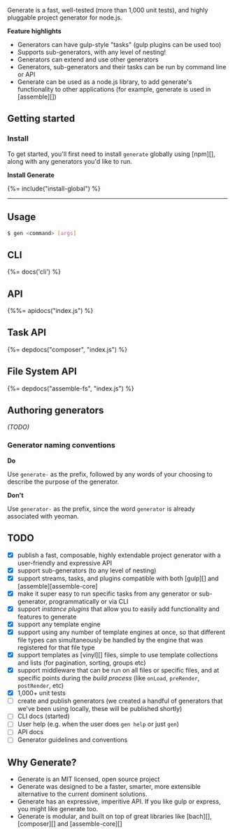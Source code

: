 Generate is a fast, well-tested (more than 1,000 unit tests), and highly pluggable project generator for node.js. 

**Feature highlights**

- Generators can have gulp-style "tasks" (gulp plugins can be used too)
- Supports sub-generators, with any level of nesting!
- Generators can extend and use other generators
- Generators, sub-generators and their tasks can be run by command line or API
- Generate can be used as a node.js library, to add generate's functionality to other applications (for example, generate is used in [assemble][])

## Getting started 

### Install

To get started, you'll first need to install `generate` globally using [npm][], along with any generators you'd like to run.

**Install Generate**

{%= include("install-global") %}

***

## Usage

```sh
$ gen <command> [args]
```

## CLI
{%= docs('cli') %}

## API
{%%= apidocs("index.js") %}

## Task API
{%= depdocs("composer", "index.js") %}

## File System API
{%= depdocs("assemble-fs", "index.js") %}


## Authoring generators

_(TODO)_

### Generator naming conventions

**Do**

Use `generate-` as the prefix, followed by any words of your choosing to describe the purpose of the generator.

**Don't**

Use `generator-` as the prefix, since the word `generator` is already associated with yeoman.

## TODO

- [x] publish a fast, composable, highly extendable project generator with a user-friendly and expressive API
- [x] support sub-generators (to any level of nesting)
- [x] support streams, tasks, and plugins compatible with both [gulp][] and [assemble][assemble-core]
- [x] make it super easy to run specific tasks from any generator or sub-generator, programmatically or via CLI 
- [x] support _instance plugins_ that allow you to easily add functionality and features to generate
- [x] support any template engine
- [x] support using any number of template engines at once, so that different file types can simultaneously be handled by the engine that was registered for that file type
- [x] support templates as [vinyl][] files, simple to use template collections and lists (for pagination, sorting, groups etc)
- [x] support middleware that can be run on all files or specific files, and at specific points during the _build process_ (like `onLoad`, `preRender`, `postRender`, etc) 
- [x] 1,000+ unit tests
- [ ] create and publish generators (we created a handful of generators that we've been using locally, these will be published shortly)
- [ ] CLI docs (started)
- [ ] User help (e.g. when the user does `gen help` or just `gen`)
- [ ] API docs
- [ ] Generator guidelines and conventions

## Why Generate?

- Generate is an MIT licensed, open source project
- Generate was designed to be a faster, smarter, more extensible alternative to the current dominent solutions.
- Generate has an expressive, imperitive API. If you like gulp or express, you might like generate too.
- Generate is modular, and built on top of great libraries like [bach][], [composer][] and [assemble-core][]

